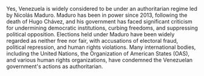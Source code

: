 Yes, Venezuela is widely considered to be under an authoritarian regime led by Nicolás Maduro. Maduro has been in power since 2013, following the death of Hugo Chávez, and his government has faced significant criticism for undermining democratic institutions, curbing freedoms, and suppressing political opposition. Elections held under Maduro have been widely regarded as neither free nor fair, with accusations of electoral fraud, political repression, and human rights violations. Many international bodies, including the United Nations, the Organization of American States (OAS), and various human rights organizations, have condemned the Venezuelan government's actions as authoritarian.